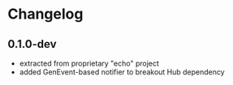 # Changelog

## 0.1.0-dev

- extracted from proprietary "echo" project
- added GenEvent-based notifier to breakout Hub dependency

